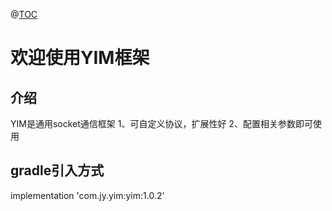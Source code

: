 @[TOC](YIM框架)

# 欢迎使用YIM框架


## 介绍

YIM是通用socket通信框架
    1、可自定义协议，扩展性好
    2、配置相关参数即可使用

## gradle引入方式
 implementation 'com.jy.yim:yim:1.0.2'





